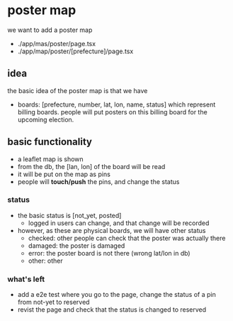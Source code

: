 # poster map
we want to add a poster map
- ./app/mas/poster/page.tsx
- ./app/map/poster/[prefecture]/page.tsx

## idea
the basic idea of the poster map is that we have
- boards: [prefecture, number, lat, lon, name, status]
which represent billing boards. people will put posters on this billing board for the upcoming election.

## basic functionality
- a leaflet map is shown
- from the db, the [lan, lon] of the board will be read
- it will be put on the map as pins
- people will **touch/push** the pins, and change the status

### status
- the basic status is [not_yet, posted]
    - logged in users can change, and that change will be recorded
- however, as these are physical boards, we will have other status
    - checked: other people can check that the poster was actually there
    - damaged: the poster is damaged
    - error: the poster board is not there (wrong lat/lon in db)
    - other: other

### what's left
- add a e2e test where you go to the page, change the status of a pin from not-yet to reserved
- revist the page and check that the status is changed to reserved
